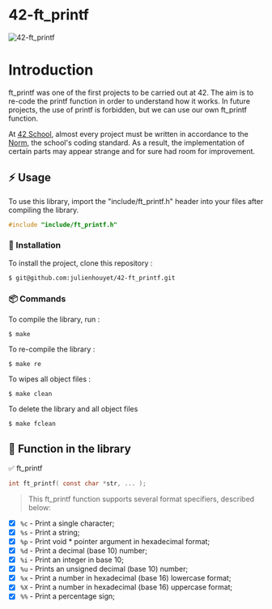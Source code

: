 # 42-ft_printf

![42-ft_printf](https://socialify.git.ci/julienhouyet/42-ft_printf/image?logo=https%3A%2F%2Fgithub.com%2Fayogun%2F42-project-badges%2Fraw%2Fmain%2Fbadges%2Fft_printfm.png&name=1&owner=1&pattern=Circuit%20Board&theme=Auto)

# Introduction

ft_printf was one of the first projects to be carried out at 42. The aim is to re-code the printf function in order to understand how it works. In future projects, the use of printf is forbidden, but we can use our own ft_printf function.

At [42 School](https://github.com/42School), almost every project must be written in accordance to the [Norm](https://github.com/42School/norminette/blob/master/pdf/en.norm.pdf), the school's coding standard. As a result, the implementation of certain parts may appear strange and for sure had room for improvement.

## :zap: Usage

To use this library, import the "include/ft_printf.h" header into your files after compiling the library.

```c
#include "include/ft_printf.h"
```

###  :electric_plug: Installation

To install the project, clone this repository :

```shell
$ git@github.com:julienhouyet/42-ft_printf.git
```

###  :package: Commands

To compile the library, run :

```shell
$ make
```

To re-compile the library  :

```shell
$ make re
```

To wipes all object files :

```shell
$ make clean
```

To delete the library and all object files

```shell
$ make fclean
```

##  :page_facing_up: Function in the library
 
✅ ft_printf
```c
int ft_printf( const char *str, ... );
```
> This ft_printf function supports several format specifiers, described below:
- [x] `%c` - Print a single character;
- [x] `%s` - Print a string;
- [x] `%p` - Print void * pointer argument in hexadecimal format;
- [x] `%d` - Print a decimal (base 10) number;
- [x] `%i` - Print an integer in base 10;
- [x] `%u` - Prints an unsigned decimal (base 10) number;
- [x] `%x` - Print a number in hexadecimal (base 16) lowercase format;
- [x] `%X` - Print a number in hexadecimal (base 16) uppercase format;
- [x] `%%` - Print a percentage sign;